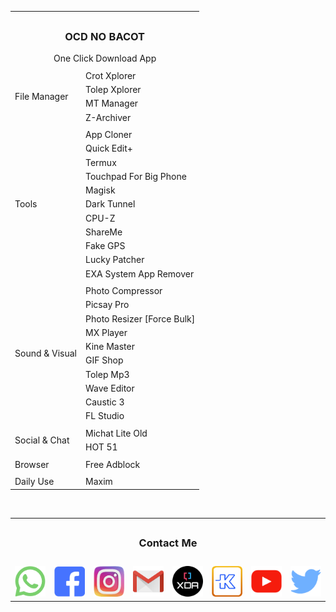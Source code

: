 <table border="0">
<tr>
            <td colspan="2"></td>
</tr>
<tr>
            <td align="center" colspan="2"><h3>OCD NO BACOT</h3>One Click Download App</td>
</tr>
<tr>
            <td colspan="2"></td>
</tr>
<tr>
            <td rowspan="4">File Manager</td>
<td>Crot Xplorer</td>
</tr>
<tr>
<td>Tolep Xplorer</td>
</tr>
<tr>
<td>MT Manager</td>
</tr>
<tr>
<td>Z-Archiver</td>
</tr>
<tr>
            <td colspan="2"></td>
</tr>
<tr>
            <td rowspan="11">Tools</td>
<td>App Cloner</td>
</tr>
<tr>
<td>Quick Edit+</td>
</tr>
<tr>
<td>Termux</td>
</tr>
<tr>
<td>Touchpad For Big Phone</td>
</tr>
<tr>
<td>Magisk</td>
</tr>
<tr>
<td>Dark Tunnel</td>
</tr>
<tr>
<td>CPU-Z</td>
</tr>
<tr>
<td>ShareMe</td>
</tr>
<tr>
<td>Fake GPS</td>
</tr>
<tr>
<td>Lucky Patcher</td>
</tr>
<tr>
<td>EXA System App Remover</td>
</tr>
<tr>
            <td colspan="2"></td>
<tr>
            <td rowspan="10">Sound & Visual</td>
<td>Photo Compressor</td>
</tr>
<tr>
<td>Picsay Pro</td>
</tr>
<tr>
<td>Photo Resizer [Force Bulk]</td>
</tr>
<tr>
<td>MX Player</td>
</tr>
<tr>
<td>Kine Master</td>
</tr>
<tr>
<td>GIF Shop</td>
</tr>
<tr>
<td>Tolep Mp3</td>
</tr>
<tr>
<td>Wave Editor</td>
</tr>
<tr>
<td>Caustic 3</td>
</tr>
<tr>
<td>FL Studio</td>
</tr>
<tr>
            <td colspan="2"></td>
<tr>
            <td rowspan="2">Social & Chat</td>
<td>Michat Lite Old</td>
</tr>
<tr>
<td>HOT 51</td>
</tr>
<tr>
            <td colspan="2"></td>
<tr>
            <td rowspan="1">Browser</td>
<td>Free Adblock</td>
</tr>
<tr>
            <td colspan="2"></td>
<tr>
            <td rowspan="1u">Daily Use</td>
<td>Maxim</td>
</tr>

</table>

</br>

<table border="0">
<tr>
            <td colspan="8"></td>
</tr>
<tr>
            <td align="center" colspan="8"><h3>Contact Me</h3></td>
</tr>
<tr>
            <td colspan="8"></td>
</tr>
<td><img src="https://raw.githubusercontent.com/tolepcoy/tolepcoy/main/image/wa.png" width="" /><a href="https://wa.me/6289530007577"></td>

<td><img src="https://raw.githubusercontent.com/tolepcoy/tolepcoy/main/image/fb.png" width="" /><a href="https://facebook.com/tolepcoymalmsteen"></td>

<td><img src="https://raw.githubusercontent.com/tolepcoy/tolepcoy/main/image/ig.png" width="" /><a href="https://instagram.com/tolepcoy"></td>

<td><img src="https://raw.githubusercontent.com/tolepcoy/tolepcoy/main/image/gm.png" width="" /><a href="https://gmail.com/account"></td>

<td><img src="https://raw.githubusercontent.com/tolepcoy/tolepcoy/main/image/xda.png" width="" /><a href="https://xdaforum.com/tolepcoy"></td>

<td><img src="https://raw.githubusercontent.com/tolepcoy/tolepcoy/main/image/kk.png" width="" /><a href="https://kaskus.co.id/tolepcoy"></td>

<td><img src="https://raw.githubusercontent.com/tolepcoy/tolepcoy/main/image/yt.png" width="" /><a href="https://youtube.com/tolepcoy"></td>

<td><img src="https://raw.githubusercontent.com/tolepcoy/tolepcoy/main/image/twit.png" width="" /><a href="https://twitter.com/tolepcoy"></td>
</tr>
</table>
